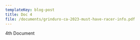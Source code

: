 ```yaml
---
templateKey: blog-post
title: Doc 4
file: /documents/grinduro-ca-2023-must-have-racer-info.pdf
---
```

4﻿th Document